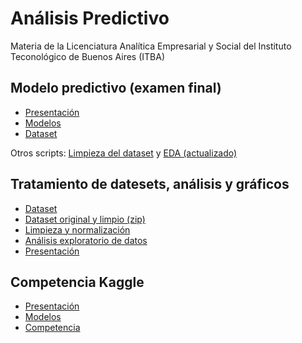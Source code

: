 # Análisis Predictivo
Materia de la Licenciatura Analítica Empresarial y Social del Instituto Teconológico de Buenos Aires (ITBA)

## Modelo predictivo (examen final)
+ [Presentación]()
+ [Modelos]()
+ [Dataset]()

Otros scripts: [Limpieza del dataset](https://github.com/camicollado/Analisis-Predictivo/blob/c0953202fd073b19642bb744c4b826827492771f/GooglePlayStoreLimpieza.Rmd) y [EDA (actualizado)]()

##  Tratamiento de datesets, análisis y gráficos
+ [Dataset](https://www.kaggle.com/datasets/gauthamp10/google-playstore-apps)
+ [Dataset original y limpio (zip)](https://drive.google.com/drive/folders/1KbGtjYzXGpCLhrWOily0XL8SFz2FeoPo?usp=sharing)
+ [Limpieza y normalización](https://github.com/camicollado/Analisis-Predictivo/blob/c0953202fd073b19642bb744c4b826827492771f/GooglePlayStoreLimpieza.Rmd)
+ [Análisis exploratorio de datos](https://github.com/camicollado/Analisis-Predictivo/blob/c5249c63c39211f668923549f2a6c35404a3fd4c/GooglePlayStoreEDA.Rmd)
+ [Presentación](https://github.com/camicollado/Analisis-Predictivo/blob/a529af2d1fca44e9544c820c833a006e80d97717/Presentacio%CC%81n%20Apps%20en%20Google%20Play%20Store.pdf)

##  Competencia Kaggle
+ [Presentación](https://github.com/camicollado/Analisis-Predictivo/blob/main/Presentacio%CC%81n%20Kaggle.pdf)
+ [Modelos](https://github.com/camicollado/Analisis-Predictivo/blob/main/Competencia_Kaggle.ipynb)
+ [Competencia](https://www.kaggle.com/competitions/ap-2022q1/leaderboard)

